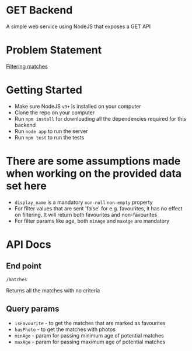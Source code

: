 # GET Backend
A simple web service using NodeJS that exposes a GET API

# Problem Statement
[Filtering matches](https://github.com/sparknetworks/coding_exercises_options/blob/master/filtering_matches/README.md)


# Getting Started
- Make sure NodeJS `v9+` is installed on your computer
- Clone the repo on your computer
- Run `npm install` for downloading all the dependencies required for this backend
- Run `node app` to run the server
- Run `npm test` to run the tests

# There are some assumptions made when working on the provided data set here
- `display_name` is a mandatory `non-null` `non-empty` property
- For filter values that are sent 'false' for e.g. favourites, it has no effect on filtering. It will return both favourites and non-favourites
- For filter params like age, both `minAge` and `maxAge` are mandatory

# API Docs

## End point
`/matches`

Returns all the matches with no criteria

## Query params
- `isFavourite` - to get the matches that are marked as favourites
- `hasPhoto` - to get the matches with photos
- `minAge` - param for passing minimum age of potential matches
- `maxAge` - param for passing maximum age of potential matches